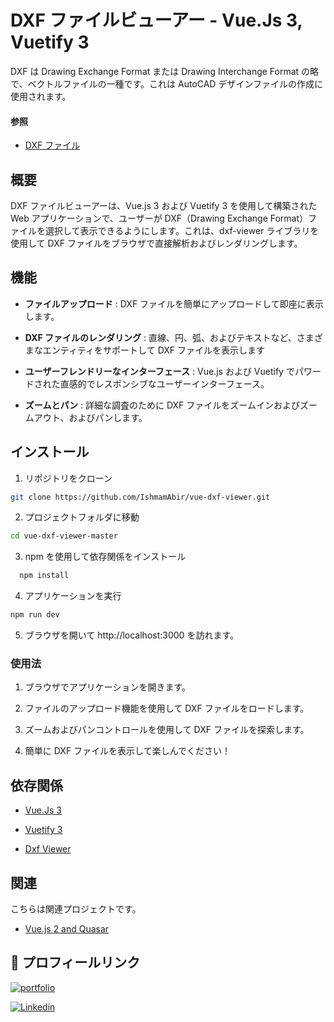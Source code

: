 # DXF ファイルビューアー - Vue.Js 3, Vuetify 3

DXF は Drawing Exchange Format または Drawing Interchange Format の略で、ベクトルファイルの一種です。これは AutoCAD デザインファイルの作成に使用されます。

#### 参照

- [DXF ファイル](https://www.lifewire.com/dxf-file-4138558)

## 概要

DXF ファイルビューアーは、Vue.js 3 および Vuetify 3 を使用して構築された Web アプリケーションで、ユーザーが DXF（Drawing Exchange Format）ファイルを選択して表示できるようにします。これは、dxf-viewer ライブラリを使用して DXF ファイルをブラウザで直接解析およびレンダリングします。

## 機能

- **ファイルアップロード** : DXF ファイルを簡単にアップロードして即座に表示します。

- **DXF ファイルのレンダリング** : 直線、円、弧、およびテキストなど、さまざまなエンティティをサポートして DXF ファイルを表示します

- **ユーザーフレンドリーなインターフェース** : Vue.js および Vuetify でパワードされた直感的でレスポンシブなユーザーインターフェース。

- **ズームとパン** : 詳細な調査のために DXF ファイルをズームインおよびズームアウト、およびパンします。

## インストール

1. リポジトリをクローン

```bash
git clone https://github.com/IshmamAbir/vue-dxf-viewer.git
```

2. プロジェクトフォルダに移動

```bash
cd vue-dxf-viewer-master
```

3. npm を使用して依存関係をインストール

```bash
  npm install
```

4. アプリケーションを実行

```bash
npm run dev
```

5. ブラウザを開いて http://localhost:3000 を訪れます。

### 使用法

1. ブラウザでアプリケーションを開きます。

2. ファイルのアップロード機能を使用して DXF ファイルをロードします。

3. ズームおよびパンコントロールを使用して DXF ファイルを探索します。

4. 簡単に DXF ファイルを表示して楽しんでください！

## 依存関係

- [Vue.Js 3](https://vuejs.org/)

- [Vuetify 3](https://vuetifyjs.com/en/getting-started/installation/#installation)

- [Dxf Viewer](https://github.com/vagran/dxf-viewer)

## 関連

こちらは関連プロジェクトです。

- [Vue.js 2 and Quasar](https://github.com/matiassingers/awesome-readme)

## 🔗 プロフィールリンク

[![portfolio](https://img.shields.io/badge/my_portfolio-000?style=for-the-badge&logo=ko-fi&logoColor=white)](https://linktr.ee/ishmam_abir)

[![Linkedin](https://img.shields.io/badge/linkedin-0A66C2?style=for-the-badge&logo=linkedin&logoColor=white)](https://www.linkedin.com/in/ishmam-abir/)
